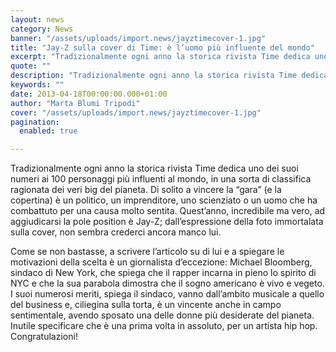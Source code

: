 ```yaml
---
layout: news
category: News
banner: "/assets/uploads/import.news/jayztimecover-1.jpg"
title: "Jay-Z sulla cover di Time: è l’uomo più influente del mondo"
excerpt: "Tradizionalmente ogni anno la storica rivista Time dedica uno dei suoi numeri ai 100 personaggi più influenti al mondo, in una sorta di classifica ragionata dei veri big del pianeta. Di solito a vincere la “gara” (e la copertina) è un politico, un imprenditore, uno scienziato o un uomo che ha combattuto per una causa [&hellip"
quote: ""
description: "Tradizionalmente ogni anno la storica rivista Time dedica uno dei suoi numeri ai 100 personaggi più influenti al mondo, in una sorta di classifica ragionata dei veri big del pianeta. Di solito a vincere la “gara” (e la copertina) è un politico, un imprenditore, uno scienziato o un uomo che ha combattuto per una causa [&hellip"
keywords: ""
date: 2013-04-18T00:00:00.000+01:00
author: "Marta Blumi Tripodi"
cover: "/assets/uploads/import.news/jayztimecover-1.jpg"
pagination:
  enabled: true

---
```


Tradizionalmente ogni anno la storica rivista Time dedica uno dei suoi numeri ai 100 personaggi più influenti al mondo, in una sorta di classifica ragionata dei veri big del pianeta. Di solito a vincere la “gara” (e la copertina) è un politico, un imprenditore, uno scienziato o un uomo che ha combattuto per una causa molto sentita. Quest’anno, incredibile ma vero, ad aggiudicarsi la pole position è Jay-Z; dall’espressione della foto immortalata sulla cover, non sembra crederci ancora manco lui.

Come se non bastasse, a scrivere l’articolo su di lui e a spiegare le motivazioni della scelta è un giornalista d’eccezione: Michael Bloomberg, sindaco di New York, che spiega che il rapper incarna in pieno lo spirito di NYC e che la sua parabola dimostra che il sogno americano è vivo e vegeto. I suoi numerosi meriti, spiega il sindaco, vanno dall’ambito musicale a quello del business e, ciliegina sulla torta, è un vincente anche in campo sentimentale, avendo sposato una delle donne più desiderate del pianeta. Inutile specificare che è una prima volta in assoluto, per un artista hip hop. Congratulazioni!